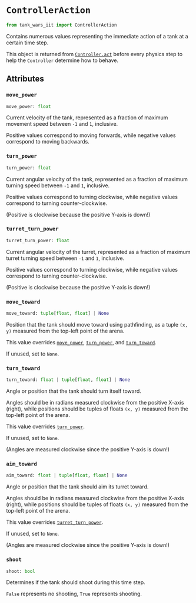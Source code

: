 # `ControllerAction`

```python
from tank_wars_iit import ControllerAction
```

Contains numerous values representing the immediate action of a tank at a certain time step.

This object is returned from [`Controller.act`](./Controller.md#act) before every physics step to help the `Controller` determine how to behave.

## Attributes

### `move_power`

```python
move_power: float
```

Current velocity of the tank, represented as a fraction of maximum movement speed between `-1` and `1`, inclusive.

Positive values correspond to moving forwards, while negative values correspond to moving backwards.

### `turn_power`

```python
turn_power: float
```

Current angular velocity of the tank, represented as a fraction of maximum turning speed between `-1` and `1`, inclusive.

Positive values correspond to turning clockwise, while negative values correspond to turning counter-clockwise.

(Positive is clockwise because the positive Y-axis is down!)

### `turret_turn_power`

```python
turret_turn_power: float
```

Current angular velocity of the turret, represented as a fraction of maximum turret turning speed between `-1` and `1`, inclusive.

Positive values correspond to turning clockwise, while negative values correspond to turning counter-clockwise.

(Positive is clockwise because the positive Y-axis is down!)

### `move_toward`

```python
move_toward: tuple[float, float] | None
```

Position that the tank should move toward using pathfinding, as a tuple `(x, y)` measured from the top-left point of the arena.

This value overrides [`move_power`](#move_power), [`turn_power`](#turn_power), and [`turn_toward`](#turn_toward).

If unused, set to `None`.

### `turn_toward`

```python
turn_toward: float | tuple[float, float] | None
```

Angle or position that the tank should turn itself toward.

Angles should be in radians measured clockwise from the positive X-axis (right), while positions should be tuples of floats `(x, y)` measured from the top-left point of the arena.

This value overrides [`turn_power`](#turn_power).

If unused, set to `None`.

(Angles are measured clockwise since the positive Y-axis is down!)

### `aim_toward`

```python
aim_toward: float | tuple[float, float] | None
```

Angle or position that the tank should aim its turret toward.

Angles should be in radians measured clockwise from the positive X-axis (right), while positions should be tuples of floats `(x, y)` measured from the top-left point of the arena.

This value overrides [`turret_turn_power`](#turret_turn_power).

If unused, set to `None`.

(Angles are measured clockwise since the positive Y-axis is down!)

### `shoot`

```python
shoot: bool
```

Determines if the tank should shoot during this time step.

`False` represents no shooting, `True` represents shooting.
